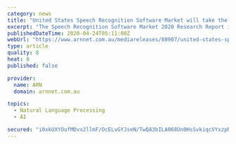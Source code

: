 ```yaml
---
category: news
title: "United States Speech Recognition Software Market will take the highest jump during 2020-2025"
excerpt: "The Speech Recognition Software Market 2020 Research Report investigates the industry thoroughly and offers a complete study on Speech Recognition Software volume, market Share, market Trends, Global Speech Recognition Software Growth aspects,"
publishedDateTime: 2020-04-24T05:11:00Z
webUrl: "https://www.arnnet.com.au/mediareleases/88907/united-states-speech-recognition-software-market/"
type: article
quality: 8
heat: 8
published: false

provider:
  name: ARN
  domain: arnnet.com.au

topics:
  - Natural Language Processing
  - AI

secured: "i0xkUXYOufMDvx2llmF/OcELvGYJseN/TwQA3bILA068Un0HsSvkiqcVYxzpNLXPN75DmcRwAtsqqoxKHNXMUZI6q1g4ujEqEhQYZqPREJxnOgcou2c6BAv7wc3nlDVh5xBzpfiqRVHoorDsspYHGEttF03ujsI+FYYDdwHsoGvdY9AA4cCX6frVwbzRHCCivIuI2WoLxf1zHElRODaIQLOdtNJRkFGetBA5Jn0Ps7JkmY94O1tM3J4XZo6zgicoDyIN1sKRfvYJTYMsFpLGnaI2Vgl0BEuZpbpuy0vCn5mANryqvvoONeT6bns6586J;GiCNDiGDXN1NqdtBb3pW/g=="
---
```


